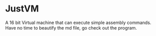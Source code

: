 # JustVM

A 16 bit Virtual machine that can execute simple assembly commands.</br>
Have no time to beautify the md file, go check out the program.
